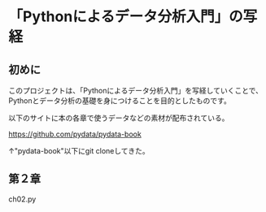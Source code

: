 # 「Pythonによるデータ分析入門」の写経

## 初めに

このプロジェクトは、「Pythonによるデータ分析入門」を写経していくことで、
Pythonとデータ分析の基礎を身につけることを目的としたものです。

以下のサイトに本の各章で使うデータなどの素材が配布されている。

https://github.com/pydata/pydata-book

↑"pydata-book"以下にgit cloneしてきた。

## 第２章

ch02.py

